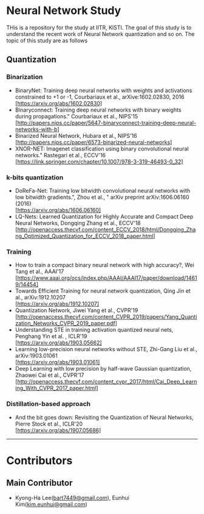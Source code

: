 # Neural Network Study
THis is a repository for the study at IITR, KISTI. 
The goal of this study is to understand the recent work of Neural Network quantization and so on. 
The topic of this study are as follows

## Quantization 
### Binarization
+ BinaryNet: Training deep neural networks with weights and activations constrained to +1 or -1, Courbariaux et al., arXive:1602.02830, 2016   
  [https://arxiv.org/abs/1602.02830]
+ Binaryconnect: Training deep neural networks with binary weights during propagations." Courbariaux et al., NIPS'15   
  [http://papers.nips.cc/paper/5647-binaryconnect-training-deep-neural-networks-with-b]
+ Binarized Neural Network, Hubara et al., NIPS'16   
  [http://papers.nips.cc/paper/6573-binarized-neural-networks]
+ XNOR-NET: Imagenet classification using binary convolutional neural networks." Rastegari et al., ECCV'16
  [https://link.springer.com/chapter/10.1007/978-3-319-46493-0_32]
  
### k-bits quantization
+ DoReFa-Net: Training low bitwidth convolutional neural networks with low bitwidth gradients.", Zhou et al., " arXiv preprint arXiv:1606.06160 (2016)   
  [https://arxiv.org/abs/1606.06160]
+ LQ-Nets: Learned Quantization for Highly Accurate and Compact Deep Neural Networks, Dongqing Zhang et al., ECCV'18   
  [http://openaccess.thecvf.com/content_ECCV_2018/html/Dongqing_Zhang_Optimized_Quantization_for_ECCV_2018_paper.html]

### Training
+ How to train a compact binary neural network with high accuracy?, Wei Tang et al., AAAI'17   
  [https://www.aaai.org/ocs/index.php/AAAI/AAAI17/paper/download/14619/14454]
+ Towards Efficient Training for neural network quantization, Qing Jin et al., arXiv:1912.10207   
  [https://arxiv.org/abs/1912.10207]
+ Quantization Network, Jiwei Yang et al., CVPR'19   
  [http://openaccess.thecvf.com/content_CVPR_2019/papers/Yang_Quantization_Networks_CVPR_2019_paper.pdf]
+ Understanding STE in training activation quantized neural nets, Penghang Yin et al. , ICLR'19   
  [https://arxiv.org/abs/1903.05662]
+ Learning low-precision neural networks without STE, Zhi-Gang Liu et al.,  arXiv:1903.01061   
  [https://arxiv.org/abs/1903.01061]
+ Deep Learning with low precision by half-wave Gaussian quantization, Zhaowei Cai et al., CVPR'17   
  [http://openaccess.thecvf.com/content_cvpr_2017/html/Cai_Deep_Learning_With_CVPR_2017_paper.html]
  
### Distillation-based approach
+ And the bit goes down: Revisiting the Quantization of Neural Networks, Pierre Stock et al., ICLR'20   
  [https://arxiv.org/abs/1907.05686]
***
# Contributors
## Main Contributor
+ Kyong-Ha Lee(bart7449@gmail.com), Eunhui Kim(kim.eunhui@gmail.com)
